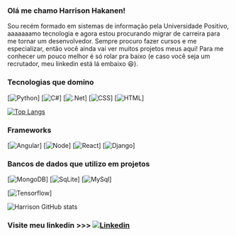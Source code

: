 ### Olá me chamo Harrison Hakanen!

<div>
<span class="text">
Sou recém formado em sistemas de informação pela Universidade Positivo, aaaaaaamo tecnologia e agora estou procurando migrar de carreira para me tornar um desenvolvedor. Sempre procuro fazer cursos e me especializar, então você ainda vai ver muitos projetos meus aqui! Para me conhecer um pouco melhor é só rolar pra baixo (e caso você seja um recrutador, meu linkedin está lá embaixo 😆).
</span>
</div>


### Tecnologias que domino
[![Python](https://img.shields.io/badge/Python-3776AB?style=for-the-badge&logo=python&logoColor=white)]
[![C#](https://img.shields.io/badge/C%23-239120?style=for-the-badge&logo=c-sharp&logoColor=white)]
[![.Net](https://img.shields.io/badge/.NET-5C2D91?style=for-the-badge&logo=.net&logoColor=white)]
[![CSS](https://img.shields.io/badge/CSS-239120?&style=for-the-badge&logo=css3&logoColor=white)]
[![HTML](https://img.shields.io/badge/HTML-239120?style=for-the-badge&logo=html5&logoColor=white)]

[![Top Langs](https://github-readme-stats.vercel.app/api/top-langs/?username=HarrisonHakanen&layout=compact)](https://github.com/anuraghazra/github-readme-stats)

### Frameworks
[![Angular](https://img.shields.io/badge/Angular-DD0031?style=for-the-badge&logo=angular&logoColor=white)]
[![Node](https://img.shields.io/badge/Node.js-43853D?style=for-the-badge&logo=node.js&logoColor=white)]
[![React](https://img.shields.io/badge/React-20232A?style=for-the-badge&logo=react&logoColor=61DAFB)]
[![Django](https://img.shields.io/badge/Django-092E20?style=for-the-badge&logo=django&logoColor=white)]

### Bancos de dados que utilizo em projetos
[![MongoDB](https://img.shields.io/badge/MongoDB-4EA94B?style=for-the-badge&logo=mongodb&logoColor=white)]
[![SqLite](https://img.shields.io/badge/SQLite-07405E?style=for-the-badge&logo=sqlite&logoColor=white)]
[![MySql](https://img.shields.io/badge/MySQL-005C84?style=for-the-badge&logo=mysql&logoColor=white)]

[![Tensorflow](https://img.shields.io/badge/TensorFlow-FF6F00?style=for-the-badge&logo=tensorflow&logoColor=white)]

![Harrison GitHub stats](https://github-readme-stats.vercel.app/api?username=HarrisonHakanen&show_icons=true&theme=radical)


### Visite meu linkedin >>> [![Linkedin](https://img.shields.io/badge/LinkedIn-0A66C2.svg?style=for-the-badge&logo=LinkedIn&logoColor=white)](https://linkedin.com/in/HarrisonHakanen)
